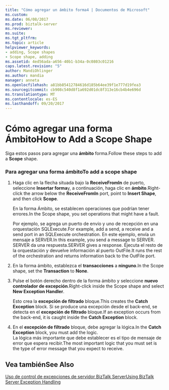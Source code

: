 ```yaml
---
title: "Cómo agregar un ámbito forma4 | Documentos de Microsoft"
ms.custom: 
ms.date: 06/08/2017
ms.prod: biztalk-server
ms.reviewer: 
ms.suite: 
ms.tgt_pltfrm: 
ms.topic: article
helpviewer_keywords:
- adding, Scope shapes
- Scope shape, adding
ms.assetid: 4ed56ada-a656-40b1-b34a-0c0803c01216
caps.latest.revision: "5"
author: MandiOhlinger
ms.author: mandia
manager: anneta
ms.openlocfilehash: a81bb85412784616d185b64ee39f1e777d19fea3
ms.sourcegitcommit: cb908c540d8f1a692d01dc8f313e16cb4b4e696d
ms.translationtype: MT
ms.contentlocale: es-ES
ms.lasthandoff: 09/20/2017
---
```

# <a name="how-to-add-a-scope-shape"></a><span data-ttu-id="7b0c3-102">Cómo agregar una forma Ámbito</span><span class="sxs-lookup"><span data-stu-id="7b0c3-102">How to Add a Scope Shape</span></span>
<span data-ttu-id="7b0c3-103">Siga estos pasos para agregar una **ámbito** forma.</span><span class="sxs-lookup"><span data-stu-id="7b0c3-103">Follow these steps to add a **Scope** shape.</span></span>  
  
### <a name="to-add-a-scope-shape"></a><span data-ttu-id="7b0c3-104">Para agregar una forma ámbito</span><span class="sxs-lookup"><span data-stu-id="7b0c3-104">To add a scope shape</span></span>  
  
1.  <span data-ttu-id="7b0c3-105">Haga clic en la flecha situada bajo la **ReceiveFromIn** de puerto, seleccione **Insertar forma**y, a continuación, haga clic en **ámbito**.</span><span class="sxs-lookup"><span data-stu-id="7b0c3-105">Right-click the arrow below the **ReceiveFromIn** port, point to **Insert Shape**, and then click **Scope**.</span></span>  
  
     <span data-ttu-id="7b0c3-106">En la forma Ámbito, se establecen operaciones que podrían tener errores.</span><span class="sxs-lookup"><span data-stu-id="7b0c3-106">In the Scope shape, you set operations that might have a fault.</span></span>  
  
     <span data-ttu-id="7b0c3-107">Por ejemplo, se agrega un puerto de envío y uno de recepción en una orquestación SQLExecute.</span><span class="sxs-lookup"><span data-stu-id="7b0c3-107">For example, add a send, a receive and a send port in an SQLExecute orchestration.</span></span> <span data-ttu-id="7b0c3-108">En este ejemplo, envía un mensaje a SERVER.</span><span class="sxs-lookup"><span data-stu-id="7b0c3-108">In this example, you send a message to SERVER.</span></span> <span data-ttu-id="7b0c3-109">SERVER da una respuesta.</span><span class="sxs-lookup"><span data-stu-id="7b0c3-109">SERVER gives a response.</span></span> <span data-ttu-id="7b0c3-110">Ejecuta el resto de la orquestación y devuelve información al puerto OutFile.</span><span class="sxs-lookup"><span data-stu-id="7b0c3-110">It runs the rest of the orchestration and returns information back to the OutFile port.</span></span>  
  
2.  <span data-ttu-id="7b0c3-111">En la forma ámbito, establezca el **transacciones** a **ninguno**.</span><span class="sxs-lookup"><span data-stu-id="7b0c3-111">In the Scope shape, set the **Transaction** to **None**.</span></span>  
  
3.  <span data-ttu-id="7b0c3-112">Pulse el botón derecho dentro de la forma ámbito y seleccione **nuevo controlador de excepción**.</span><span class="sxs-lookup"><span data-stu-id="7b0c3-112">Right-click inside the Scope shape and select **New Exception Handler**.</span></span>  
  
     <span data-ttu-id="7b0c3-113">Esto crea la **excepción de filtrado** bloque.</span><span class="sxs-lookup"><span data-stu-id="7b0c3-113">This creates the **Catch Exception** block.</span></span> <span data-ttu-id="7b0c3-114">Si se produce una excepción desde el back-end, se detecta en el **excepción de filtrado** bloque.</span><span class="sxs-lookup"><span data-stu-id="7b0c3-114">If an exception occurs from the back-end, it is caught inside the **Catch Exception** block.</span></span>  
  
4.  <span data-ttu-id="7b0c3-115">En el **excepción de filtrado** bloque, debe agregar la lógica.</span><span class="sxs-lookup"><span data-stu-id="7b0c3-115">In the **Catch Exception** block, you must add the logic.</span></span>  
    <span data-ttu-id="7b0c3-116">La lógica más importante que debe establecer es el tipo de mensaje de error que espera recibir.</span><span class="sxs-lookup"><span data-stu-id="7b0c3-116">The most important logic that you must set is the type of error message that you expect to receive.</span></span>  
  
## <a name="see-also"></a><span data-ttu-id="7b0c3-117">Vea también</span><span class="sxs-lookup"><span data-stu-id="7b0c3-117">See Also</span></span>  
 [<span data-ttu-id="7b0c3-118">Uso de control de excepciones de servidor BizTalk Server</span><span class="sxs-lookup"><span data-stu-id="7b0c3-118">Using BizTalk Server Exception Handling</span></span>](../core/using-biztalk-server-exception-handling4.md)